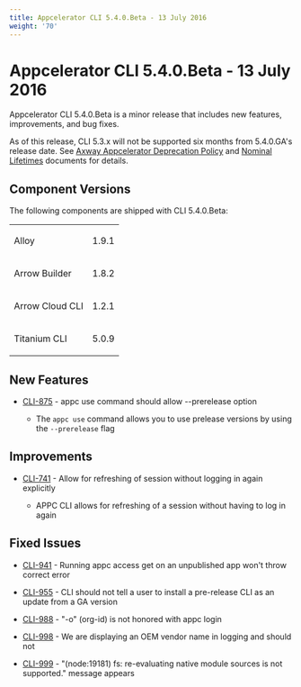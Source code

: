 ```yaml
---
title: Appcelerator CLI 5.4.0.Beta - 13 July 2016
weight: '70'
---
```


# Appcelerator CLI 5.4.0.Beta - 13 July 2016

Appcelerator CLI 5.4.0.Beta is a minor release that includes new features, improvements, and bug fixes.

As of this release, CLI 5.3.x will not be supported six months from 5.4.0.GA's release date. See [Axway Appcelerator Deprecation Policy](/guide/AMPLIFY_Appcelerator_Services_Overview/Axway_Appcelerator_Deprecation_Policy/) and [Nominal Lifetimes](/guide/AMPLIFY_Appcelerator_Services_Overview/Axway_Appcelerator_Product_Lifecycle/#nominal-lifetimes) documents for details.

## Component Versions

The following components are shipped with CLI 5.4.0.Beta:

<table class="confluenceTable"><thead class=" "></thead><tfoot class=" "></tfoot><tbody class=" "><tr><td class="confluenceTd" rowspan="1" colspan="1"><p>Alloy</p></td><td class="confluenceTd" rowspan="1" colspan="1"><p>1.9.1</p></td></tr><tr><td class="confluenceTd" rowspan="1" colspan="1"><p>Arrow Builder</p></td><td class="confluenceTd" rowspan="1" colspan="1"><p>1.8.2</p></td></tr><tr><td class="confluenceTd" rowspan="1" colspan="1"><p>Arrow Cloud CLI</p></td><td class="confluenceTd" rowspan="1" colspan="1"><p>1.2.1</p></td></tr><tr><td class="confluenceTd" rowspan="1" colspan="1"><p>Titanium CLI</p></td><td class="confluenceTd" rowspan="1" colspan="1"><p>5.0.9</p></td></tr></tbody></table>

## New Features

* [CLI-875](https://jira.appcelerator.org/browse/CLI-875) - appc use command should allow --prerelease option

    * The `appc use` command allows you to use prelease versions by using the `--prerelease` flag

## Improvements

* [CLI-741](https://jira.appcelerator.org/browse/CLI-741) - Allow for refreshing of session without logging in again explicitly

    * APPC CLI allows for refreshing of a session without having to log in again

## Fixed Issues

* [CLI-941](https://jira.appcelerator.org/browse/CLI-941) - Running appc access get on an unpublished app won't throw correct error

* [CLI-955](https://jira.appcelerator.org/browse/CLI-955) - CLI should not tell a user to install a pre-release CLI as an update from a GA version

* [CLI-988](https://jira.appcelerator.org/browse/CLI-988) - "-o" (org-id) is not honored with appc login

* [CLI-998](https://jira.appcelerator.org/browse/CLI-998) - We are displaying an OEM vendor name in logging and should not

* [CLI-999](https://jira.appcelerator.org/browse/CLI-999) - "(node:19181) fs: re-evaluating native module sources is not supported." message appears
